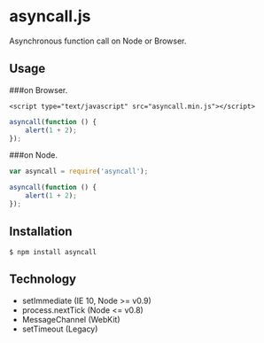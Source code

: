 asyncall.js
===========

Asynchronous function call on Node or Browser.


Usage
-----

###on Browser.

```
<script type="text/javascript" src="asyncall.min.js"></script>
```

```javascript
asyncall(function () {
    alert(1 + 2);
});
```

###on Node.

```javascript
var asyncall = require('asyncall');

asyncall(function () {
    alert(1 + 2);
});
```


Installation
-------------

    $ npm install asyncall



Technology
----------

* setImmediate (IE 10, Node >= v0.9)
* process.nextTick (Node <= v0.8)
* MessageChannel (WebKit)
* setTimeout (Legacy)